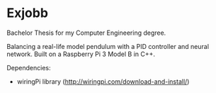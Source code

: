 # Exjobb
Bachelor Thesis for my Computer Engineering degree.

Balancing a real-life model pendulum with a PID controller and neural network.
Built on a Raspberry Pi 3 Model B in C++. 

Dependencies:
  - wiringPi library (http://wiringpi.com/download-and-install/)
